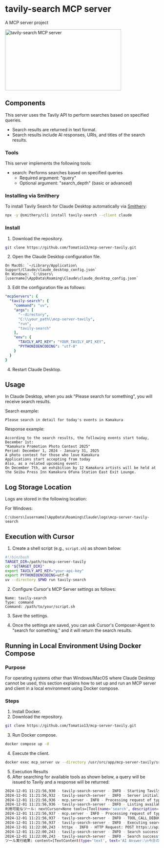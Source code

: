 # tavily-search MCP server

A MCP server project

<a href="https://glama.ai/mcp/servers/s0hka6zney"><img width="380" height="200" src="https://glama.ai/mcp/servers/s0hka6zney/badge" alt="tavily-search MCP server" /></a>

## Components

This server uses the Tavily API to perform searches based on specified queries.
- Search results are returned in text format.
- Search results include AI responses, URIs, and titles of the search results.

### Tools

This server implements the following tools:
- search: Performs searches based on specified queries
  - Required argument: "query"
  - Optional argument: "search_depth" (basic or advanced)

### Installing via Smithery

To install Tavily Search for Claude Desktop automatically via [Smithery](https://smithery.ai/server/tavily-search):

```bash
npx -y @smithery/cli install tavily-search --client claude
```

### Install

1. Download the repository.
```bash
git clone https://github.com/Tomatio13/mcp-server-tavily.git
``` 
2. Open the Claude Desktop configuration file.
```
On MacOS: `~/Library/Application\ Support/Claude/claude_desktop_config.json`
On Windows: `C:\Users\[username]\AppData\Roaming\Claude\claude_desktop_config.json`
```

3. Edit the configuration file as follows:
  ```yaml
  "mcpServers": {
    "tavily-search": {
      "command": "uv",
      "args": [
        "--directory",
        "C:\\your_path\\mcp-server-tavily",
        "run",
        "tavily-search"
      ],
      "env": {
        "TAVILY_API_KEY": "YOUR_TAVILY_API_KEY",
        "PYTHONIOENCODING": "utf-8"
      }
    }
  }
  ```

4. Restart Claude Desktop.

## Usage

In Claude Desktop, when you ask "Please search for something", you will receive search results.

Search example:
```
Please search in detail for today's events in Kamakura
```
Response example:
```
According to the search results, the following events start today, December 1st:
"Kamakura Promotion Photo Contest 2025"
Period: December 1, 2024 - January 31, 2025
A photo contest for those who love Kamakura
Applications start accepting from today
Also, as a related upcoming event:
On December 7th, an exhibition by 12 Kamakura artists will be held at the Seibu Press Inn Kamakura Ofuna Station East Exit Lounge.
```

## Log Storage Location

Logs are stored in the following location:

For Windows:
```
C:\Users\[username]\AppData\Roaming\Claude\logs\mcp-server-tavily-search
```
## Execution with Cursor

1. Create a shell script (e.g., `script.sh`) as shown below:

```bash
#!/bin/bash
TARGET_DIR=/path/to/mcp-server-tavily
cd "${TARGET_DIR}"
export TAVILY_API_KEY="your-api-key"
export PYTHONIOENCODING=utf-8
uv --directory $PWD run tavily-search
```

2. Configure Cursor's MCP Server settings as follows:

```
Name: tavily-search
Type: command
Command: /path/to/your/script.sh
```

3. Save the settings.

4. Once the settings are saved, you can ask Cursor's Composer-Agent to "search for something," and it will return the search results.

## Running in Local Environment Using Docker Compose

### Purpose
For operating systems other than Windows/MacOS where Claude Desktop cannot be used,
this section explains how to set up and run an MCP server and client in a local environment
using Docker compose.

### Steps
1. Install Docker.
2. Download the repository.
```bash
git clone https://github.com/Tomatio13/mcp-server-tavily.git
``` 
3. Run Docker compose.
```bash
docker compose up -d
``` 
4. Execute the client.
```bash
docker exec mcp_server uv --directory /usr/src/app/mcp-server-tavily/src run client.py
```
5. Execution Results
6. After searching for available tools as shown below, a query will be issued to Tavily and a response will be returned:
```bash
2024-12-01 11:21:56,930 - tavily-search-server - INFO - Starting Tavily search server
2024-12-01 11:21:56,932 - tavily-search-server - INFO - Server initialized, starting main loop
2024-12-01 11:21:56,936 - mcp.server - INFO - Processing request of type ListToolsRequest
2024-12-01 11:21:56,936 - tavily-search-server - INFO - Listing available tools
利用可能なツール: nextCursor=None tools=[Tool(name='search', description='Search the web using Tavily API', inputSchema={'type': 'object', 'properties': {'query': {'type': 'string', 'description': 'Search query'}, 'search_depth': {'type': 'string', 'description': 'Search depth (basic or advanced)', 'enum': ['basic', 'advanced']}}, 'required': ['query']})]
2024-12-01 11:21:56,937 - mcp.server - INFO - Processing request of type CallToolRequest
2024-12-01 11:21:56,937 - tavily-search-server - INFO - TOOL_CALL_DEBUG: Tool called - name: search, arguments: {'query': '今日の東京タワーのイベントを教えて下さい'}
2024-12-01 11:21:56,937 - tavily-search-server - INFO - Executing search with query: '今日の東京タワーのイベントを教えて下さい'
2024-12-01 11:22:00,243 - httpx - INFO - HTTP Request: POST https://api.tavily.com/search "HTTP/1.1 200 OK"
2024-12-01 11:22:00,243 - tavily-search-server - INFO - Search successful - Answer generated
2024-12-01 11:22:00,243 - tavily-search-server - INFO - Search successful - Results available
ツール実行結果: content=[TextContent(type='text', text='AI Answer:\n今日の東京タワーのイベントは以下の通りです：\n1. Candlelight: エド・シーランとコールドプレイのヒットメドレー - 12月01日\n2. チームラボプラネッツ TOKYO - 12月01日から1月21日\n\n他にもイベントがある可能性がありますので、公式ウェブサイト等で最新情報をご確認ください。\n\n\n\nSearch Results:\n\n1. 東京タワー (東京): 現在のイベントとチケット | Fever\nURL: https://feverup.com/ja/tokyo/venue/tokyo-tower\nSummary: Summary not found\n\n\n2. 東京タワー(東京都)の施設で開催するイベント一覧｜ウォーカープラス\nURL: https://www.walkerplus.com/spot/ar0313s03867/e_list.html\nSummary: Summary not found\n\n\n3. 東京タワー - Tokyo Tower\nURL: https://www.tokyotower.co.jp/event/\nSummary: Summary not found\n')] isError=False
``` 
